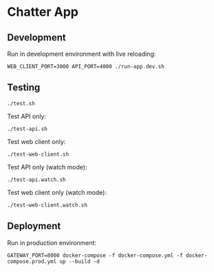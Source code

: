 # Chatter App

## Development

Run in development environment with live reloading:

```
WEB_CLIENT_PORT=3000 API_PORT=4000 ./run-app.dev.sh
```

## Testing

```
./test.sh
```

Test API only:

```
./test-api.sh
```

Test web client only:

```
./test-web-client.sh
```

Test API only (watch mode):

```
./test-api.watch.sh
```

Test web client only (watch mode):

```
./test-web-client.watch.sh
```

## Deployment

Run in production environment:

```
GATEWAY_PORT=8000 docker-compose -f docker-compose.yml -f docker-compose.prod.yml up --build -d
```
